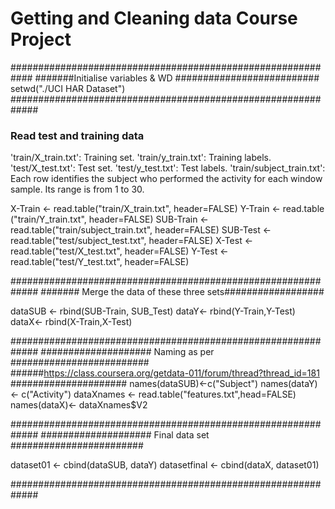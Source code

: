 # Getting and Cleaning data Course Project
############################################################
#######Initialise   variables & WD ##########################
setwd("./UCI HAR Dataset")
#############################################################
###  Read test and training data #########################
 'train/X_train.txt': Training set.
 'train/y_train.txt': Training labels.
 'test/X_test.txt': Test set.
 'test/y_test.txt': Test labels.
 'train/subject_train.txt': Each row identifies the subject who performed the activity for each window sample. Its range is from 1 to 30. 

X-Train <- read.table("train/X_train.txt", header=FALSE)
Y-Train <- read.table ("train/Y_train.txt", header=FALSE)
SUB-Train <-read.table("train/subject_train.txt", header=FALSE)
SUB-Test <-read.table("test/subject_test.txt", header=FALSE)
X-Test  <- read.table("test/X_test.txt", header=FALSE)
Y-Test  <- read.table("test/Y_test.txt", header=FALSE)

#############################################################
#######  Merge the data of these three sets##################

dataSUB <- rbind(SUB-Train, SUB_Test)
dataY<- rbind(Y-Train,Y-Test)
dataX<- rbind(X-Train,X-Test)

#############################################################
####################  Naming as per #########################
######https://class.coursera.org/getdata-011/forum/thread?thread_id=181 #####################
names(dataSUB)<-c("Subject")
names(dataY)<- c("Activity")
dataXnames <- read.table("features.txt",head=FALSE)
names(dataX)<- dataXnames$V2

#############################################################
####################  Final data set ########################

dataset01 <- cbind(dataSUB, dataY)
datasetfinal <- cbind(dataX, dataset01)


#############################################################
